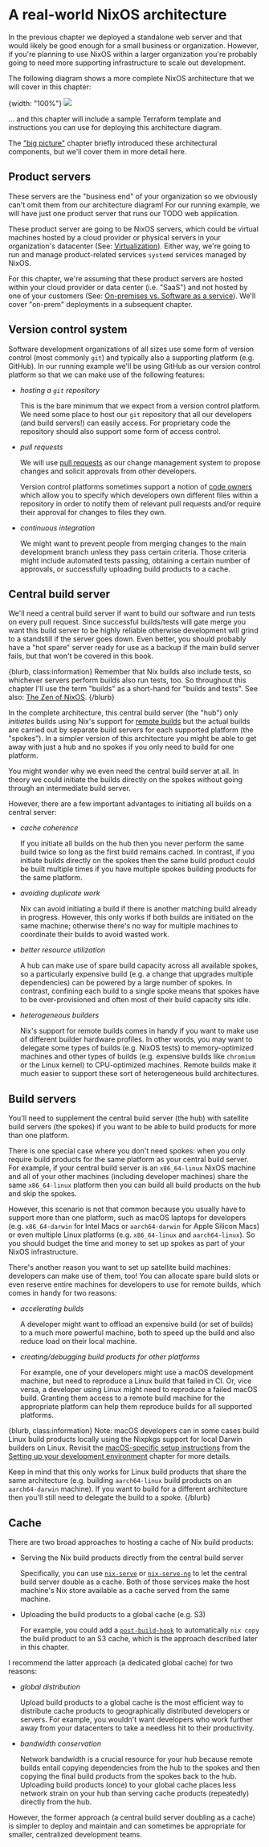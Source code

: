# A real-world NixOS architecture

In the previous chapter we deployed a standalone web server and that would likely be good enough for a small business or organization.  However, if you're planning to use NixOS within a larger organization you're probably going to need more supporting infrastructure to scale out development.

The following diagram shows a more complete NixOS architecture that we will cover in this chapter:

{width: "100%"}
![](resources/architecture.png)

… and this chapter will include a sample Terraform template and instructions you can use for deploying this architecture diagram.

The ["big picture"](#big-picture-architecture) chapter briefly introduced these architectural components, but we'll cover them in more detail here.

## Product servers

These servers are the "business end" of your organization so we obviously can't omit them from our architecture diagram!  For our running example, we will have just one product server that runs our TODO web application.

These product server are going to be NixOS servers, which could be virtual machines hosted by a cloud provider or physical servers in your organization's datacenter (See: [Virtualization](#virtualization)).  Either way, we're going to run and manage product-related services `systemd` services managed by NixOS.

For this chapter, we're assuming that these product servers are hosted within your cloud provider or data center (i.e. "SaaS") and not hosted by one of your customers (See: [On-premises vs. Software as a service](#on-off-prem)).  We'll cover "on-prem" deployments in a subsequent chapter.

## Version control system

Software development organizations of all sizes use some form of version control (most commonly `git`) and typically also a supporting platform (e.g. GitHub).  In our running example we'll be using GitHub as our version control platform so that we can make use of the following features:

- *hosting a `git` repository*

  This is the bare minimum that we expect from a version control platform.  We need some place to host our `git` repository that all our developers (and build servers!) can easily access.  For proprietary code the repository should also support some form of access control.


- *pull requests*

  We will use [pull requests](https://docs.github.com/en/pull-requests/collaborating-with-pull-requests/proposing-changes-to-your-work-with-pull-requests/about-pull-requests) as our change management system to propose changes and solicit approvals from other developers.

  Version control platforms sometimes support a notion of [code owners](https://docs.github.com/en/repositories/managing-your-repositorys-settings-and-features/customizing-your-repository/about-code-owners) which allow you to specify which developers own different files within a repository in order to notify them of relevant pull requests and/or require their approval for changes to files they own.


- *continuous integration*

  We might want to prevent people from merging changes to the main development branch unless they pass certain criteria.  Those criteria might include automated tests passing, obtaining a certain number of approvals, or successfully uploading build products to a cache.

## Central build server

We'll need a central build server if want to build our software and run tests on every pull request.  Since successful builds/tests will gate merge you want this build server to be highly reliable otherwise development will grind to a standstill if the server goes down.  Even better, you should probably have a "hot spare" server ready for use as a backup if the main build server fails, but that won't be covered in this book.

{blurb, class:information}
Remember that Nix builds also include tests, so whichever servers perform builds also run tests, too.  So throughout this chapter I'll use the term "builds" as a short-hand for "builds and tests".  See also: [The Zen of NixOS](#zen).
{/blurb}

In the complete architecture, this central build server (the "hub") only *initiates* builds using Nix's support for [remote builds](https://nixos.org/manual/nix/stable/advanced-topics/distributed-builds.html) but the actual builds are carried out by separate build servers for each supported platform (the "spokes").  In a simpler version of this architecture you might be able to get away with just a hub and no spokes if you only need to build for one platform.

You might wonder why we even need the central build server at all.  In theory we could initiate the builds directly on the spokes without going through an intermediate build server.

However, there are a few important advantages to initiating all builds on a central server:

- *cache coherence*

  If you initiate all builds on the hub then you never perform the same build twice so long as the first build remains cached.  In contrast, if you initiate builds directly on the spokes then the same build product could be built multiple times if you have multiple spokes building products for the same platform.


- *avoiding duplicate work*

  Nix can avoid initiating a build if there is another matching build already in progress.  However, this only works if both builds are initiated on the same machine; otherwise there's no way for multiple machines to coordinate their builds to avoid wasted work.


- *better resource utilization*

  A hub can make use of spare build capacity across all available spokes, so a particularly expensive build (e.g. a change that upgrades multiple dependencies) can be powered by a large number of spokes.  In contrast, confining each build to a single spoke means that spokes have to be over-provisioned and often most of their build capacity sits idle.


- *heterogeneous builders*

  Nix's support for remote builds comes in handy if you want to make use of different builder hardware profiles.  In other words, you may want to delegate some types of builds (e.g. NixOS tests) to memory-optimized machines and other types of builds (e.g. expensive builds like `chromium` or the Linux kernel) to CPU-optimized machines.  Remote builds make it much easier to support these sort of heterogeneous build architectures.

## Build servers

You'll need to supplement the central build server (the hub) with satellite build servers (the spokes) if you want to be able to build products for more than one platform.

There is one special case where you don't need spokes: when you only require build products for the same platform as your central build server.  For example, if your central build server is an `x86_64-linux` NixOS machine and all of your other machines (including developer machines) share the same `x86_64-linux` platform then you can build all build products on the hub and skip the spokes.

However, this scenario is not that common because you usually have to support more than one platform, such as macOS laptops for developers (e.g. `x86_64-darwin` for Intel Macs or `aarch64-darwin` for Apple Silicon Macs) or even multiple Linux platforms (e.g. `x86_64-linux` and `aarch64-linux`).  So you should budget the time and money to set up spokes as part of your NixOS infrastructure.

There's another reason you want to set up satellite build machines: developers can make use of them, too!  You can allocate spare build slots or even reserve entire machines for developers to use for remote builds, which comes in handy for two reasons:

- *accelerating builds*

  A developer might want to offload an expensive build (or set of builds) to a much more powerful machine, both to speed up the build and also reduce load on their local machine.


- *creating/debugging build products for other platforms*

  For example, one of your developers might use a macOS development machine, but need to reproduce a Linux build that failed in CI.  Or, vice versa, a developer using Linux might need to reproduce a failed macOS build.  Granting them access to a remote build machine for the appropriate platform can help them reproduce builds for all supported platforms.

{blurb, class:information}
Note: macOS developers can in some cases build Linux build products locally using the Nixpkgs support for local Darwin builders on Linux.  Revisit the [macOS-specific setup instructions](#macos-instructions) from the [Setting up your development environment](#setup) chapter for more details.

Keep in mind that this only works for Linux build products that share the same architecture (e.g. building `aarch64-linux` build products on an `aarch64-darwin` machine).  If you want to build for a different architecture then you'll still need to delegate the build to a spoke.
{/blurb}

## Cache

There are two broad approaches to hosting a cache of Nix build products:

- Serving the Nix build products directly from the central build server

  Specifically, you can use [`nix-serve`](https://github.com/edolstra/nix-serve) or [`nix-serve-ng`](https://github.com/aristanetworks/nix-serve-ng) to let the central build server double as a cache.  Both of those services make the host machine's Nix store available as a cache served from the same machine.


- Uploading the build products to a global cache (e.g. S3)

  For example, you could add a [`post-build-hook`](https://nixos.org/manual/nix/stable/command-ref/conf-file.html#conf-post-build-hook) to automatically `nix copy` the build product to an S3 cache, which is the approach described later in this chapter.

I recommend the latter approach (a dedicated global cache) for two reasons:

- *global distribution*

  Upload build products to a global cache is the most efficient way to distribute cache products to geographically distributed developers or servers.  For example, you wouldn't want developers who work further away from your datacenters to take a needless hit to their productivity.


- *bandwidth conservation*

  Network bandwidth is a crucial resource for your hub because remote builds entail copying dependencies from the hub to the spokes and then copying the final build products from the spokes back to the hub.  Uploading build products (once) to your global cache places less network strain on your hub than serving cache products (repeatedly) directly from the hub.

However, the former approach (a central build server doubling as a cache) is simpler to deploy and maintain and can sometimes be appropriate for smaller, centralized development teams.
